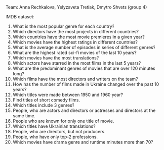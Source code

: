 Team: Anna Rechkalova, Yelyzaveta Tretiak, Dmytro Shvets (group 4)

IMDB dataset:
1. What is the most popular genre for each country?
2. Which directors have the most projects in different countries?
3. Which countries have the most movie premieres in a given year?
4. Which movies have the highest ratings in different countries?
5. What is the average number of episodes in series of different genres?
6. What are the highest rated sci-fi movies of the last 10 years?
7. Which movies have the most translations?
8. Which actors have starred in the most films in the last 5 years?
9. What are the predominant genres of movies that are over 120 minutes long?
10. Which films have the most directors and writers on the team?
11. How has the number of films made in Ukraine changed over the past 10 years?
12. Which titles were made between 1950 and 1960 year?
13. Find titles of short comedy films.
14. Which titles include 3 genres?
15. People, who are actors and directors or actresses and directors at the same time. 
16. People who are known for only one title of movie.
17. Which titles have Ukrainian translations?
18. People, who are directors, but not producers.
19. People, who have only top-2 professions.
20. Which movies have drama genre and runtime minutes more than 70?
